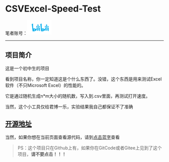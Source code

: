 # CSVExcel-Speed-Test

笔者账号：[![笔者B站](./Pic/logo.png)](https://space.bilibili.com/1512804294)

------

## 项目简介

这是一个初中生的项目

看到项目名称，你一定知道这是个什么东西了。没错，这个东西是用来测试Excel软件（不只Microsoft Excel）的性能的。

它是通过随机生成n*m大小的随机数，写入到.csv里面，再测试打开速度。

当然，这个小工具仅给君博一乐，实验结果我自己都保证不了准确

## [开源地址](https://github.com/zmxmaigan/CSVExcel-Speed-Test)

当然，如果你想在当前页面查看源代码，请到[点击蓝字](https://zmxmaigan.github.io/CSVExcel-Speed-Test/main.cpp)查看

> PS：这个项目只在Github上有，如果你在GitCode或者Gitee上见到了这个项目，**请不要点击！！！**